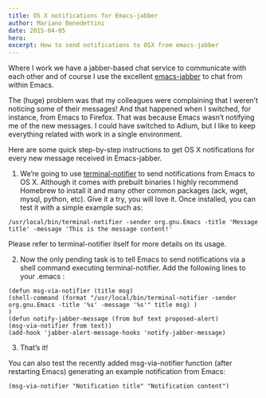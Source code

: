 ```yaml
---
title: OS X notifications for Emacs-jabber
author: Mariano Benedettini
date: 2015-04-05
hero: 
excerpt: How to send notifications to OSX from emacs-jabber 
---
```



Where I work we have a jabber-based chat service to communicate with each other and of course I use the excellent [emacs-jabber](http://emacs-jabber.sourceforge.net/) to chat from within Emacs.

The (huge) problem was that my colleagues were complaining that I weren’t noticing some of their messages! And that happened when I switched, for instance, from Emacs to Firefox. That was because Emacs wasn’t notifying me of the new messages. I could have switched to Adium, but I like to keep everything related with work in a single environment.

Here are some quick step-by-step instructions to get OS X notifications for every new message received in Emacs-jabber.

1) We’re going to use [terminal-notifier](https://github.com/alloy/terminal-notifier) to send notifications from Emacs to OS X. Although it comes with prebuilt binaries I highly recommend Homebrew to install it and many other common packages (ack, wget, mysql, python, etc). Give it a try, you will love it. Once installed, you can test it with a simple example such as:

`/usr/local/bin/terminal-notifier -sender org.gnu.Emacs -title 'Message title' -message 'This is the message content!'`


Please refer to terminal-notifier itself for more details on its usage.

2) Now the only pending task is to tell Emacs to send notifications via a shell command executing terminal-notifier. Add the following lines to your .emacs :

```
(defun msg-via-notifier (title msg)
(shell-command (format "/usr/local/bin/terminal-notifier -sender org.gnu.Emacs -title '%s' -message '%s'" title msg) )
)
(defun notify-jabber-message (from buf text proposed-alert)
(msg-via-notifier from text))
(add-hook 'jabber-alert-message-hooks 'notify-jabber-message)
```

3) That’s it!

You can also test the recently added msg-via-notifier function (after restarting Emacs) generating an example notification from Emacs:

`(msg-via-notifier "Notification title" "Notification content")`


